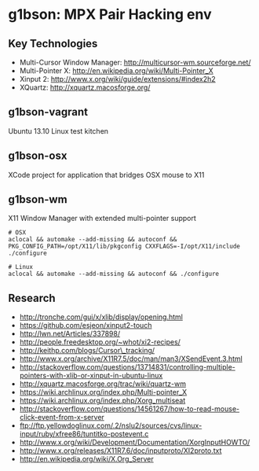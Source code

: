 # g1bson: MPX Pair Hacking env

## Key Technologies

  * Multi-Cursor Window Manager: http://multicursor-wm.sourceforge.net/
  * Multi-Pointer X: http://en.wikipedia.org/wiki/Multi-Pointer_X
  * Xinput 2: http://www.x.org/wiki/guide/extensions/#index2h2
  * XQuartz: http://xquartz.macosforge.org/

## g1bson-vagrant

Ubuntu 13.10 Linux test kitchen 

## g1bson-osx

XCode project for application that bridges OSX mouse to X11

## g1bson-wm

X11 Window Manager with extended multi-pointer support

    # OSX
    aclocal && automake --add-missing && autoconf && PKG_CONFIG_PATH=/opt/X11/lib/pkgconfig CXXFLAGS=-I/opt/X11/include ./configure

    # Linux
    aclocal && automake --add-missing && autoconf && ./configure

## Research

  * http://tronche.com/gui/x/xlib/display/opening.html
  * https://github.com/esjeon/xinput2-touch
  * http://lwn.net/Articles/337898/
  * http://people.freedesktop.org/~whot/xi2-recipes/
  * http://keithp.com/blogs/Cursor\_tracking/
  * http://www.x.org/archive/X11R7.5/doc/man/man3/XSendEvent.3.html
  * http://stackoverflow.com/questions/13714831/controlling-multiple-pointers-with-xlib-or-xinput-in-ubuntu-linux
  * http://xquartz.macosforge.org/trac/wiki/quartz-wm
  * https://wiki.archlinux.org/index.php/Multi-pointer_X
  * https://wiki.archlinux.org/index.php/Xorg_multiseat
  * http://stackoverflow.com/questions/14561267/how-to-read-mouse-click-event-from-x-server
  * ftp://ftp.yellowdoglinux.com/.2/nslu2/sources/cvs/linux-input/ruby/xfree86/tuntitko-postevent.c
  * http://www.x.org/wiki/Development/Documentation/XorgInputHOWTO/
  * http://www.x.org/releases/X11R7.6/doc/inputproto/XI2proto.txt
  * http://en.wikipedia.org/wiki/X.Org_Server

